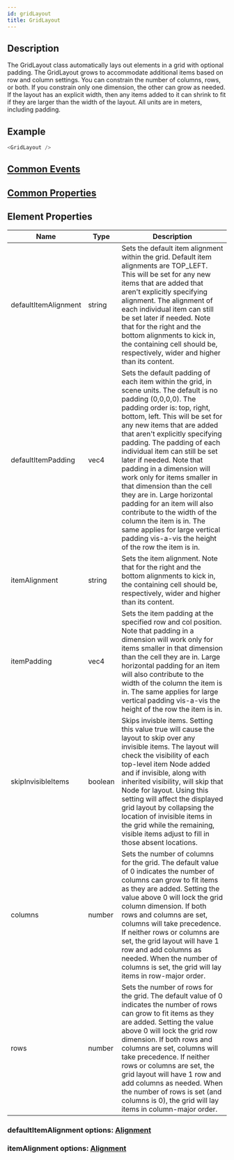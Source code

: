 ```yaml
---
id: gridLayout
title: GridLayout
---
```

## Description
The GridLayout class automatically lays out elements in a grid with optional padding. The GridLayout grows to accommodate additional items based on row and column settings. You can constrain the number of columns, rows, or both. If you constrain only one dimension, the other can grow as needed. If the layout has an explicit width, then any items added to it can shrink to fit if they are larger than the width of the layout. All units are in meters, including padding.

## Example

```javascript
<GridLayout />
```

## [Common Events](../types/Events.md)

## [Common Properties](../types/Properties.md)

## Element Properties

| Name                 | Type    | Description                                                                                                                                                                                                                                                                                                                                                                                                                                                                                                                                                                                                                                    |
| -------------------- | ------- | ---------------------------------------------------------------------------------------------------------------------------------------------------------------------------------------------------------------------------------------------------------------------------------------------------------------------------------------------------------------------------------------------------------------------------------------------------------------------------------------------------------------------------------------------------------------------------------------------------------------------------------------------- |
| defaultItemAlignment | string  | Sets the default item alignment within the grid. Default item alignments are TOP_LEFT. This will be set for any new items that are added that aren't explicitly specifying alignment. The alignment of each individual item can still be set later if needed. Note that for the right and the bottom alignments to kick in, the containing cell should be, respectively, wider and higher than its content.                                                                                                                                                                                                                                    |
| defaultItemPadding   | vec4    | Sets the default padding of each item within the grid, in scene units. The default is no padding (0,0,0,0). The padding order is: top, right, bottom, left. This will be set for any new items that are added that aren't explicitly specifying padding. The padding of each individual item can still be set later if needed. Note that padding in a dimension will work only for items smaller in that dimension than the cell they are in. Large horizontal padding for an item will also contribute to the width of the column the item is in. The same applies for large vertical padding vis-a-vis the height of the row the item is in. |
| itemAlignment        | string  | Sets the item alignment. Note that for the right and the bottom alignments to kick in, the containing cell should be, respectively, wider and higher than its content.                                                                                                                                                                                                                                                                                                                                                                                                                                                                         |
| itemPadding          | vec4    | Sets the item padding at the specified row and col position. Note that padding in a dimension will work only for items smaller in that dimension than the cell they are in. Large horizontal padding for an item will also contribute to the width of the column the item is in. The same applies for large vertical padding vis-a-vis the height of the row the item is in.                                                                                                                                                                                                                                                                   |
| skipInvisibleItems   | boolean | Skips invisble items. Setting this value true will cause the layout to skip over any invisible items. The layout will check the visibility of each top-level item Node added and if invisible, along with inherited visibility, will skip that Node for layout. Using this setting will affect the displayed grid layout by collapsing the location of invisible items in the grid while the remaining, visible items adjust to fill in those absent locations.                                                                                                                                                                                |
| columns              | number  | Sets the number of columns for the grid. The default value of 0 indicates the number of columns can grow to fit items as they are added. Setting the value above 0 will lock the grid column dimension. If both rows and columns are set, columns will take precedence. If neither rows or columns are set, the grid layout will have 1 row and add columns as needed. When the number of columns is set, the grid will lay items in row-major order.                                                                                                                                                                                          |
| rows                 | number  | Sets the number of rows for the grid. The default value of 0 indicates the number of rows can grow to fit items as they are added. Setting the value above 0 will lock the grid row dimension. If both rows and columns are set, columns will take precedence. If neither rows or columns are set, the grid layout will have 1 row and add columns as needed. When the number of rows is set (and columns is 0), the grid will lay items in column-major order.                                                                                                                                                                                |

### defaultItemAlignment options: [Alignment](../types/Alignment.md)

### itemAlignment options: [Alignment](../types/Alignment.md)
